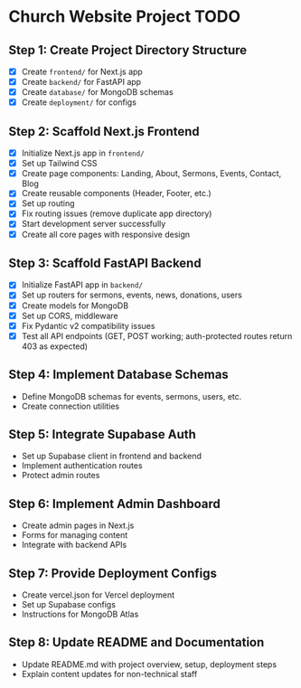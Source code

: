 # Church Website Project TODO

## Step 1: Create Project Directory Structure
- [x] Create `frontend/` for Next.js app
- [x] Create `backend/` for FastAPI app
- [x] Create `database/` for MongoDB schemas
- [x] Create `deployment/` for configs

## Step 2: Scaffold Next.js Frontend
- [x] Initialize Next.js app in `frontend/`
- [x] Set up Tailwind CSS
- [x] Create page components: Landing, About, Sermons, Events, Contact, Blog
- [x] Create reusable components (Header, Footer, etc.)
- [x] Set up routing
- [x] Fix routing issues (remove duplicate app directory)
- [x] Start development server successfully
- [x] Create all core pages with responsive design

## Step 3: Scaffold FastAPI Backend
- [x] Initialize FastAPI app in `backend/`
- [x] Set up routers for sermons, events, news, donations, users
- [x] Create models for MongoDB
- [x] Set up CORS, middleware
- [x] Fix Pydantic v2 compatibility issues
- [x] Test all API endpoints (GET, POST working; auth-protected routes return 403 as expected)

## Step 4: Implement Database Schemas
- Define MongoDB schemas for events, sermons, users, etc.
- Create connection utilities

## Step 5: Integrate Supabase Auth
- Set up Supabase client in frontend and backend
- Implement authentication routes
- Protect admin routes

## Step 6: Implement Admin Dashboard
- Create admin pages in Next.js
- Forms for managing content
- Integrate with backend APIs

## Step 7: Provide Deployment Configs
- Create vercel.json for Vercel deployment
- Set up Supabase configs
- Instructions for MongoDB Atlas

## Step 8: Update README and Documentation
- Update README.md with project overview, setup, deployment steps
- Explain content updates for non-technical staff


